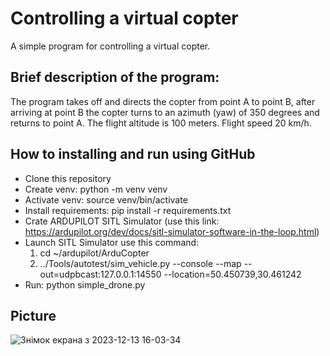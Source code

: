 # Controlling a virtual copter

A simple program for controlling a virtual copter. 


## Brief description of the program:
The program takes off and directs the copter from point A to point B, 
after arriving at point B the copter turns to an azimuth (yaw) of 350 degrees 
and returns to point A. The flight altitude is 100 meters. 
Flight speed 20 km/h.


## How to installing and run using GitHub

- Clone this repository
- Create venv: python -m venv venv
- Activate venv: source venv/bin/activate
- Install requirements: pip install -r requirements.txt
- Crate ARDUPILOT SITL Simulator (use this link: https://ardupilot.org/dev/docs/sitl-simulator-software-in-the-loop.html)
- Launch SITL Simulator use this command:
    1. cd ~/ardupilot/ArduCopter
    2. ../Tools/autotest/sim_vehicle.py --console --map --out=udpbcast:127.0.0.1:14550 --location=50.450739,30.461242
- Run: python simple_drone.py

## Picture

![Знімок екрана з 2023-12-13 16-03-34](https://github.com/kostya-kononenko/controlling_virtual_copter/assets/107486491/414a56ba-059a-4dec-b208-b3a7b8a7542f)
